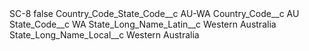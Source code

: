 <?xml version="1.0" encoding="UTF-8"?>
<CustomMetadata xmlns="http://soap.sforce.com/2006/04/metadata" xmlns:xsi="http://www.w3.org/2001/XMLSchema-instance" xmlns:xsd="http://www.w3.org/2001/XMLSchema">
    <label>SC-8</label>
    <protected>false</protected>
    <values>
        <field>Country_Code_State_Code__c</field>
        <value xsi:type="xsd:string">AU-WA</value>
    </values>
    <values>
        <field>Country_Code__c</field>
        <value xsi:type="xsd:string">AU</value>
    </values>
    <values>
        <field>State_Code__c</field>
        <value xsi:type="xsd:string">WA</value>
    </values>
    <values>
        <field>State_Long_Name_Latin__c</field>
        <value xsi:type="xsd:string">Western Australia</value>
    </values>
    <values>
        <field>State_Long_Name_Local__c</field>
        <value xsi:type="xsd:string">Western Australia</value>
    </values>
</CustomMetadata>
